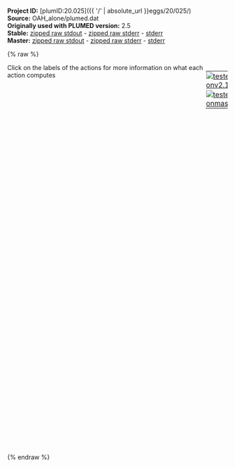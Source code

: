 **Project ID:** [plumID:20.025]({{ '/' | absolute_url }}eggs/20/025/)  
**Source:** OAH_alone/plumed.dat  
**Originally used with PLUMED version:** 2.5  
**Stable:** [zipped raw stdout](plumed.dat.plumed.stdout.txt.zip) - [zipped raw stderr](plumed.dat.plumed.stderr.txt.zip) - [stderr](plumed.dat.plumed.stderr)  
**Master:** [zipped raw stdout](plumed.dat.plumed_master.stdout.txt.zip) - [zipped raw stderr](plumed.dat.plumed_master.stderr.txt.zip) - [stderr](plumed.dat.plumed_master.stderr)  

{% raw %}
<div style="width: 100%; float:left">
<div style="width: 90%; float:left" id="value_details_data/OAH_alone/plumed.dat"> Click on the labels of the actions for more information on what each action computes </div>
<div style="width: 10%; float:left"><table><tr><td style="padding:1px"><a href="plumed.dat.plumed.stderr"><img src="https://img.shields.io/badge/v2.10-passing-green.svg" alt="tested onv2.10" /></a></td></tr><tr><td style="padding:1px"><a href="plumed.dat.plumed_master.stderr"><img src="https://img.shields.io/badge/master-passing-green.svg" alt="tested onmaster" /></a></td></tr></table></div></div>
<pre style="width=97%;">
<span style="color:blue" class="comment"># --- (1) ATOMS DEFINITIONS and ALIGNMENT ---</span>
<br/><b name="data/OAH_alone/plumed.datHOST" onclick='showPath("data/OAH_alone/plumed.dat","data/OAH_alone/plumed.datHOST","data/OAH_alone/plumed.datHOST","violet")'>HOST</b><span style="display:none;" id="data/OAH_alone/plumed.datHOST">The GROUP action with label <b>HOST</b> calculates the following quantities:<table  align="center" frame="void" width="95%" cellpadding="5%"><tr><td width="5%"><b> Quantity </b>  </td><td width="5%"><b> Type </b>  </td><td><b> Description </b> </td></tr><tr><td width="5%">HOST</td><td width="5%"><font color="violet">atoms</font></td><td>indices of atoms specified in GROUP</td></tr></table></span>: <span class="plumedtooltip" style="color:green">GROUP<span class="right">Define a group of atoms so that a particular list of atoms can be referenced with a single label in definitions of CVs or virtual atoms. <a href="https://www.plumed.org/doc-master/user-doc/html/_g_r_o_u_p.html" style="color:green">More details</a><i></i></span></span> <span class="plumedtooltip">ATOMS<span class="right">the numerical indexes for the set of atoms in the group<i></i></span></span>=1-184      <span style="color:blue" class="comment">#host atoms</span>
<b name="data/OAH_alone/plumed.datWO" onclick='showPath("data/OAH_alone/plumed.dat","data/OAH_alone/plumed.datWO","data/OAH_alone/plumed.datWO","violet")'>WO</b><span style="display:none;" id="data/OAH_alone/plumed.datWO">The GROUP action with label <b>WO</b> calculates the following quantities:<table  align="center" frame="void" width="95%" cellpadding="5%"><tr><td width="5%"><b> Quantity </b>  </td><td width="5%"><b> Type </b>  </td><td><b> Description </b> </td></tr><tr><td width="5%">WO</td><td width="5%"><font color="violet">atoms</font></td><td>indices of atoms specified in GROUP</td></tr></table></span>: <span class="plumedtooltip" style="color:green">GROUP<span class="right">Define a group of atoms so that a particular list of atoms can be referenced with a single label in definitions of CVs or virtual atoms. <a href="https://www.plumed.org/doc-master/user-doc/html/_g_r_o_u_p.html" style="color:green">More details</a><i></i></span></span> <span class="plumedtooltip">ATOMS<span class="right">the numerical indexes for the set of atoms in the group<i></i></span></span>=193-6492:3    <span style="color:blue" class="comment">#water oxygen atoms</span>
<br/><span class="plumedtooltip" style="color:green">WHOLEMOLECULES<span class="right">This action is used to rebuild molecules that can become split by the periodic boundary conditions. <a href="https://www.plumed.org/doc-master/user-doc/html/_w_h_o_l_e_m_o_l_e_c_u_l_e_s.html" style="color:green">More details</a><i></i></span></span> <span class="plumedtooltip">ENTITY0<span class="right">the atoms that make up a molecule that you wish to align<i></i></span></span>=<b name="data/OAH_alone/plumed.datHOST">HOST</b>
<span style="display:none;" id="data/OAH_alone/plumed.dat">The WHOLEMOLECULES action with label <b></b> calculates something</span><span class="plumedtooltip" style="color:green">FIT_TO_TEMPLATE<span class="right">This action is used to align a molecule to a template. <a href="https://www.plumed.org/doc-master/user-doc/html/_f_i_t__t_o__t_e_m_p_l_a_t_e.html" style="color:green">More details</a><i></i></span></span> <span class="plumedtooltip">STRIDE<span class="right"> the frequency with which molecules are reassembled<i></i></span></span>=1 <span class="plumedtooltip">REFERENCE<span class="right">a file in pdb format containing the reference structure and the atoms involved in the CV<i></i></span></span>=conf_template.pdb <span class="plumedtooltip">TYPE<span class="right"> the manner in which RMSD alignment is performed<i></i></span></span>=OPTIMAL <span style="color:blue" class="comment">#coordinates alignment</span>
<br/><span id="data/OAH_alone/plumed.datdefv1_short"><b name="data/OAH_alone/plumed.datv1" onclick='showPath("data/OAH_alone/plumed.dat","data/OAH_alone/plumed.datv1","data/OAH_alone/plumed.datv1","violet")'>v1</b><span style="display:none;" id="data/OAH_alone/plumed.datv1">The FIXEDATOM action with label <b>v1</b> calculates the following quantities:<table  align="center" frame="void" width="95%" cellpadding="5%"><tr><td width="5%"><b> Quantity </b>  </td><td width="5%"><b> Type </b>  </td><td><b> Description </b> </td></tr><tr><td width="5%">v1</td><td width="5%"><font color="violet">atoms</font></td><td>virtual atom calculated by FIXEDATOM action</td></tr></table></span>: <span class="plumedtooltip" style="color:green">FIXEDATOM<span class="right">Add a virtual atom in a fixed position. This action has <a class="toggler" href='javascript:;' onclick='toggleDisplay("data/OAH_alone/plumed.datdefv1");'>hidden defaults</a>. <a href="https://www.plumed.org/doc-master/user-doc/html/_f_i_x_e_d_a_t_o_m.html">More details</a><i></i></span></span> <span class="plumedtooltip">AT<span class="right">coordinates of the virtual atom<i></i></span></span>=2.0136,2.0136,2.0   <span style="color:blue" class="comment">#virtual atoms</span>
</span><span id="data/OAH_alone/plumed.datdefv1_long" style="display:none;"><b name="data/OAH_alone/plumed.datv1" onclick='showPath("data/OAH_alone/plumed.dat","data/OAH_alone/plumed.datv1","data/OAH_alone/plumed.datv1","violet")'>v1</b>: <span class="plumedtooltip" style="color:green">FIXEDATOM<span class="right">Add a virtual atom in a fixed position. This action uses the <a class="toggler" href='javascript:;' onclick='toggleDisplay("data/OAH_alone/plumed.datdefv1");'>defaults shown here</a>. <a href="https://www.plumed.org/doc-master/user-doc/html/_f_i_x_e_d_a_t_o_m.html">More details</a><i></i></span></span> <span class="plumedtooltip">AT<span class="right">coordinates of the virtual atom<i></i></span></span>=2.0136,2.0136,2.0   <span style="color:blue" class="comment">#virtual atoms  SET_MASS=1 SET_CHARGE=0</span>
</span><span id="data/OAH_alone/plumed.datdefv2_short"><b name="data/OAH_alone/plumed.datv2" onclick='showPath("data/OAH_alone/plumed.dat","data/OAH_alone/plumed.datv2","data/OAH_alone/plumed.datv2","violet")'>v2</b><span style="display:none;" id="data/OAH_alone/plumed.datv2">The FIXEDATOM action with label <b>v2</b> calculates the following quantities:<table  align="center" frame="void" width="95%" cellpadding="5%"><tr><td width="5%"><b> Quantity </b>  </td><td width="5%"><b> Type </b>  </td><td><b> Description </b> </td></tr><tr><td width="5%">v2</td><td width="5%"><font color="violet">atoms</font></td><td>virtual atom calculated by FIXEDATOM action</td></tr></table></span>: <span class="plumedtooltip" style="color:green">FIXEDATOM<span class="right">Add a virtual atom in a fixed position. This action has <a class="toggler" href='javascript:;' onclick='toggleDisplay("data/OAH_alone/plumed.datdefv2");'>hidden defaults</a>. <a href="https://www.plumed.org/doc-master/user-doc/html/_f_i_x_e_d_a_t_o_m.html">More details</a><i></i></span></span> <span class="plumedtooltip">AT<span class="right">coordinates of the virtual atom<i></i></span></span>=2.0136,2.0136,2.25
</span><span id="data/OAH_alone/plumed.datdefv2_long" style="display:none;"><b name="data/OAH_alone/plumed.datv2" onclick='showPath("data/OAH_alone/plumed.dat","data/OAH_alone/plumed.datv2","data/OAH_alone/plumed.datv2","violet")'>v2</b>: <span class="plumedtooltip" style="color:green">FIXEDATOM<span class="right">Add a virtual atom in a fixed position. This action uses the <a class="toggler" href='javascript:;' onclick='toggleDisplay("data/OAH_alone/plumed.datdefv2");'>defaults shown here</a>. <a href="https://www.plumed.org/doc-master/user-doc/html/_f_i_x_e_d_a_t_o_m.html">More details</a><i></i></span></span> <span class="plumedtooltip">AT<span class="right">coordinates of the virtual atom<i></i></span></span>=2.0136,2.0136,2.25  <span class="plumedtooltip">SET_MASS<span class="right"> mass of the virtual atom<i></i></span></span>=1 <span class="plumedtooltip">SET_CHARGE<span class="right"> charge of the virtual atom<i></i></span></span>=0
</span><span id="data/OAH_alone/plumed.datdefv3_short"><b name="data/OAH_alone/plumed.datv3" onclick='showPath("data/OAH_alone/plumed.dat","data/OAH_alone/plumed.datv3","data/OAH_alone/plumed.datv3","violet")'>v3</b><span style="display:none;" id="data/OAH_alone/plumed.datv3">The FIXEDATOM action with label <b>v3</b> calculates the following quantities:<table  align="center" frame="void" width="95%" cellpadding="5%"><tr><td width="5%"><b> Quantity </b>  </td><td width="5%"><b> Type </b>  </td><td><b> Description </b> </td></tr><tr><td width="5%">v3</td><td width="5%"><font color="violet">atoms</font></td><td>virtual atom calculated by FIXEDATOM action</td></tr></table></span>: <span class="plumedtooltip" style="color:green">FIXEDATOM<span class="right">Add a virtual atom in a fixed position. This action has <a class="toggler" href='javascript:;' onclick='toggleDisplay("data/OAH_alone/plumed.datdefv3");'>hidden defaults</a>. <a href="https://www.plumed.org/doc-master/user-doc/html/_f_i_x_e_d_a_t_o_m.html">More details</a><i></i></span></span> <span class="plumedtooltip">AT<span class="right">coordinates of the virtual atom<i></i></span></span>=2.0136,2.0136,2.5
</span><span id="data/OAH_alone/plumed.datdefv3_long" style="display:none;"><b name="data/OAH_alone/plumed.datv3" onclick='showPath("data/OAH_alone/plumed.dat","data/OAH_alone/plumed.datv3","data/OAH_alone/plumed.datv3","violet")'>v3</b>: <span class="plumedtooltip" style="color:green">FIXEDATOM<span class="right">Add a virtual atom in a fixed position. This action uses the <a class="toggler" href='javascript:;' onclick='toggleDisplay("data/OAH_alone/plumed.datdefv3");'>defaults shown here</a>. <a href="https://www.plumed.org/doc-master/user-doc/html/_f_i_x_e_d_a_t_o_m.html">More details</a><i></i></span></span> <span class="plumedtooltip">AT<span class="right">coordinates of the virtual atom<i></i></span></span>=2.0136,2.0136,2.5  <span class="plumedtooltip">SET_MASS<span class="right"> mass of the virtual atom<i></i></span></span>=1 <span class="plumedtooltip">SET_CHARGE<span class="right"> charge of the virtual atom<i></i></span></span>=0
</span><span id="data/OAH_alone/plumed.datdefv4_short"><b name="data/OAH_alone/plumed.datv4" onclick='showPath("data/OAH_alone/plumed.dat","data/OAH_alone/plumed.datv4","data/OAH_alone/plumed.datv4","violet")'>v4</b><span style="display:none;" id="data/OAH_alone/plumed.datv4">The FIXEDATOM action with label <b>v4</b> calculates the following quantities:<table  align="center" frame="void" width="95%" cellpadding="5%"><tr><td width="5%"><b> Quantity </b>  </td><td width="5%"><b> Type </b>  </td><td><b> Description </b> </td></tr><tr><td width="5%">v4</td><td width="5%"><font color="violet">atoms</font></td><td>virtual atom calculated by FIXEDATOM action</td></tr></table></span>: <span class="plumedtooltip" style="color:green">FIXEDATOM<span class="right">Add a virtual atom in a fixed position. This action has <a class="toggler" href='javascript:;' onclick='toggleDisplay("data/OAH_alone/plumed.datdefv4");'>hidden defaults</a>. <a href="https://www.plumed.org/doc-master/user-doc/html/_f_i_x_e_d_a_t_o_m.html">More details</a><i></i></span></span> <span class="plumedtooltip">AT<span class="right">coordinates of the virtual atom<i></i></span></span>=2.0136,2.0136,2.75
</span><span id="data/OAH_alone/plumed.datdefv4_long" style="display:none;"><b name="data/OAH_alone/plumed.datv4" onclick='showPath("data/OAH_alone/plumed.dat","data/OAH_alone/plumed.datv4","data/OAH_alone/plumed.datv4","violet")'>v4</b>: <span class="plumedtooltip" style="color:green">FIXEDATOM<span class="right">Add a virtual atom in a fixed position. This action uses the <a class="toggler" href='javascript:;' onclick='toggleDisplay("data/OAH_alone/plumed.datdefv4");'>defaults shown here</a>. <a href="https://www.plumed.org/doc-master/user-doc/html/_f_i_x_e_d_a_t_o_m.html">More details</a><i></i></span></span> <span class="plumedtooltip">AT<span class="right">coordinates of the virtual atom<i></i></span></span>=2.0136,2.0136,2.75  <span class="plumedtooltip">SET_MASS<span class="right"> mass of the virtual atom<i></i></span></span>=1 <span class="plumedtooltip">SET_CHARGE<span class="right"> charge of the virtual atom<i></i></span></span>=0
</span><span id="data/OAH_alone/plumed.datdefv5_short"><b name="data/OAH_alone/plumed.datv5" onclick='showPath("data/OAH_alone/plumed.dat","data/OAH_alone/plumed.datv5","data/OAH_alone/plumed.datv5","violet")'>v5</b><span style="display:none;" id="data/OAH_alone/plumed.datv5">The FIXEDATOM action with label <b>v5</b> calculates the following quantities:<table  align="center" frame="void" width="95%" cellpadding="5%"><tr><td width="5%"><b> Quantity </b>  </td><td width="5%"><b> Type </b>  </td><td><b> Description </b> </td></tr><tr><td width="5%">v5</td><td width="5%"><font color="violet">atoms</font></td><td>virtual atom calculated by FIXEDATOM action</td></tr></table></span>: <span class="plumedtooltip" style="color:green">FIXEDATOM<span class="right">Add a virtual atom in a fixed position. This action has <a class="toggler" href='javascript:;' onclick='toggleDisplay("data/OAH_alone/plumed.datdefv5");'>hidden defaults</a>. <a href="https://www.plumed.org/doc-master/user-doc/html/_f_i_x_e_d_a_t_o_m.html">More details</a><i></i></span></span> <span class="plumedtooltip">AT<span class="right">coordinates of the virtual atom<i></i></span></span>=2.0136,2.0136,3.0
</span><span id="data/OAH_alone/plumed.datdefv5_long" style="display:none;"><b name="data/OAH_alone/plumed.datv5" onclick='showPath("data/OAH_alone/plumed.dat","data/OAH_alone/plumed.datv5","data/OAH_alone/plumed.datv5","violet")'>v5</b>: <span class="plumedtooltip" style="color:green">FIXEDATOM<span class="right">Add a virtual atom in a fixed position. This action uses the <a class="toggler" href='javascript:;' onclick='toggleDisplay("data/OAH_alone/plumed.datdefv5");'>defaults shown here</a>. <a href="https://www.plumed.org/doc-master/user-doc/html/_f_i_x_e_d_a_t_o_m.html">More details</a><i></i></span></span> <span class="plumedtooltip">AT<span class="right">coordinates of the virtual atom<i></i></span></span>=2.0136,2.0136,3.0  <span class="plumedtooltip">SET_MASS<span class="right"> mass of the virtual atom<i></i></span></span>=1 <span class="plumedtooltip">SET_CHARGE<span class="right"> charge of the virtual atom<i></i></span></span>=0
</span><span id="data/OAH_alone/plumed.datdefv6_short"><b name="data/OAH_alone/plumed.datv6" onclick='showPath("data/OAH_alone/plumed.dat","data/OAH_alone/plumed.datv6","data/OAH_alone/plumed.datv6","violet")'>v6</b><span style="display:none;" id="data/OAH_alone/plumed.datv6">The FIXEDATOM action with label <b>v6</b> calculates the following quantities:<table  align="center" frame="void" width="95%" cellpadding="5%"><tr><td width="5%"><b> Quantity </b>  </td><td width="5%"><b> Type </b>  </td><td><b> Description </b> </td></tr><tr><td width="5%">v6</td><td width="5%"><font color="violet">atoms</font></td><td>virtual atom calculated by FIXEDATOM action</td></tr></table></span>: <span class="plumedtooltip" style="color:green">FIXEDATOM<span class="right">Add a virtual atom in a fixed position. This action has <a class="toggler" href='javascript:;' onclick='toggleDisplay("data/OAH_alone/plumed.datdefv6");'>hidden defaults</a>. <a href="https://www.plumed.org/doc-master/user-doc/html/_f_i_x_e_d_a_t_o_m.html">More details</a><i></i></span></span> <span class="plumedtooltip">AT<span class="right">coordinates of the virtual atom<i></i></span></span>=2.0136,2.0136,3.25
</span><span id="data/OAH_alone/plumed.datdefv6_long" style="display:none;"><b name="data/OAH_alone/plumed.datv6" onclick='showPath("data/OAH_alone/plumed.dat","data/OAH_alone/plumed.datv6","data/OAH_alone/plumed.datv6","violet")'>v6</b>: <span class="plumedtooltip" style="color:green">FIXEDATOM<span class="right">Add a virtual atom in a fixed position. This action uses the <a class="toggler" href='javascript:;' onclick='toggleDisplay("data/OAH_alone/plumed.datdefv6");'>defaults shown here</a>. <a href="https://www.plumed.org/doc-master/user-doc/html/_f_i_x_e_d_a_t_o_m.html">More details</a><i></i></span></span> <span class="plumedtooltip">AT<span class="right">coordinates of the virtual atom<i></i></span></span>=2.0136,2.0136,3.25  <span class="plumedtooltip">SET_MASS<span class="right"> mass of the virtual atom<i></i></span></span>=1 <span class="plumedtooltip">SET_CHARGE<span class="right"> charge of the virtual atom<i></i></span></span>=0
</span><span id="data/OAH_alone/plumed.datdefv7_short"><b name="data/OAH_alone/plumed.datv7" onclick='showPath("data/OAH_alone/plumed.dat","data/OAH_alone/plumed.datv7","data/OAH_alone/plumed.datv7","violet")'>v7</b><span style="display:none;" id="data/OAH_alone/plumed.datv7">The FIXEDATOM action with label <b>v7</b> calculates the following quantities:<table  align="center" frame="void" width="95%" cellpadding="5%"><tr><td width="5%"><b> Quantity </b>  </td><td width="5%"><b> Type </b>  </td><td><b> Description </b> </td></tr><tr><td width="5%">v7</td><td width="5%"><font color="violet">atoms</font></td><td>virtual atom calculated by FIXEDATOM action</td></tr></table></span>: <span class="plumedtooltip" style="color:green">FIXEDATOM<span class="right">Add a virtual atom in a fixed position. This action has <a class="toggler" href='javascript:;' onclick='toggleDisplay("data/OAH_alone/plumed.datdefv7");'>hidden defaults</a>. <a href="https://www.plumed.org/doc-master/user-doc/html/_f_i_x_e_d_a_t_o_m.html">More details</a><i></i></span></span> <span class="plumedtooltip">AT<span class="right">coordinates of the virtual atom<i></i></span></span>=2.0136,2.0136,3.5
</span><span id="data/OAH_alone/plumed.datdefv7_long" style="display:none;"><b name="data/OAH_alone/plumed.datv7" onclick='showPath("data/OAH_alone/plumed.dat","data/OAH_alone/plumed.datv7","data/OAH_alone/plumed.datv7","violet")'>v7</b>: <span class="plumedtooltip" style="color:green">FIXEDATOM<span class="right">Add a virtual atom in a fixed position. This action uses the <a class="toggler" href='javascript:;' onclick='toggleDisplay("data/OAH_alone/plumed.datdefv7");'>defaults shown here</a>. <a href="https://www.plumed.org/doc-master/user-doc/html/_f_i_x_e_d_a_t_o_m.html">More details</a><i></i></span></span> <span class="plumedtooltip">AT<span class="right">coordinates of the virtual atom<i></i></span></span>=2.0136,2.0136,3.5  <span class="plumedtooltip">SET_MASS<span class="right"> mass of the virtual atom<i></i></span></span>=1 <span class="plumedtooltip">SET_CHARGE<span class="right"> charge of the virtual atom<i></i></span></span>=0
</span><span id="data/OAH_alone/plumed.datdefv8_short"><b name="data/OAH_alone/plumed.datv8" onclick='showPath("data/OAH_alone/plumed.dat","data/OAH_alone/plumed.datv8","data/OAH_alone/plumed.datv8","violet")'>v8</b><span style="display:none;" id="data/OAH_alone/plumed.datv8">The FIXEDATOM action with label <b>v8</b> calculates the following quantities:<table  align="center" frame="void" width="95%" cellpadding="5%"><tr><td width="5%"><b> Quantity </b>  </td><td width="5%"><b> Type </b>  </td><td><b> Description </b> </td></tr><tr><td width="5%">v8</td><td width="5%"><font color="violet">atoms</font></td><td>virtual atom calculated by FIXEDATOM action</td></tr></table></span>: <span class="plumedtooltip" style="color:green">FIXEDATOM<span class="right">Add a virtual atom in a fixed position. This action has <a class="toggler" href='javascript:;' onclick='toggleDisplay("data/OAH_alone/plumed.datdefv8");'>hidden defaults</a>. <a href="https://www.plumed.org/doc-master/user-doc/html/_f_i_x_e_d_a_t_o_m.html">More details</a><i></i></span></span> <span class="plumedtooltip">AT<span class="right">coordinates of the virtual atom<i></i></span></span>=2.0136,2.0136,3.75
</span><span id="data/OAH_alone/plumed.datdefv8_long" style="display:none;"><b name="data/OAH_alone/plumed.datv8" onclick='showPath("data/OAH_alone/plumed.dat","data/OAH_alone/plumed.datv8","data/OAH_alone/plumed.datv8","violet")'>v8</b>: <span class="plumedtooltip" style="color:green">FIXEDATOM<span class="right">Add a virtual atom in a fixed position. This action uses the <a class="toggler" href='javascript:;' onclick='toggleDisplay("data/OAH_alone/plumed.datdefv8");'>defaults shown here</a>. <a href="https://www.plumed.org/doc-master/user-doc/html/_f_i_x_e_d_a_t_o_m.html">More details</a><i></i></span></span> <span class="plumedtooltip">AT<span class="right">coordinates of the virtual atom<i></i></span></span>=2.0136,2.0136,3.75  <span class="plumedtooltip">SET_MASS<span class="right"> mass of the virtual atom<i></i></span></span>=1 <span class="plumedtooltip">SET_CHARGE<span class="right"> charge of the virtual atom<i></i></span></span>=0
</span><br/><span style="color:blue" class="comment"># --- (2) DESCRIPTORS ---</span>
<br/><span style="color:blue" class="comment">#V1: COORDINATION GROUPA=v1 GROUPB=WO SWITCH={RATIONAL D_0=0.0 R_0=0.25 NN=2 MM=6} NLIST NL_CUTOFF=1.0 NL_STRIDE=5</span>
<b name="data/OAH_alone/plumed.datV2" onclick='showPath("data/OAH_alone/plumed.dat","data/OAH_alone/plumed.datV2","data/OAH_alone/plumed.datV2","black")'>V2</b><span style="display:none;" id="data/OAH_alone/plumed.datV2">The COORDINATION action with label <b>V2</b> calculates the following quantities:<table  align="center" frame="void" width="95%" cellpadding="5%"><tr><td width="5%"><b> Quantity </b>  </td><td width="5%"><b> Type </b>  </td><td><b> Description </b> </td></tr><tr><td width="5%">V2</td><td width="5%"><font color="black">scalar</font></td><td>the value of the coordination</td></tr></table></span>: <span class="plumedtooltip" style="color:green">COORDINATION<span class="right">Calculate coordination numbers. <a href="https://www.plumed.org/doc-master/user-doc/html/_c_o_o_r_d_i_n_a_t_i_o_n.html" style="color:green">More details</a><i></i></span></span> <span class="plumedtooltip">GROUPA<span class="right">First list of atoms<i></i></span></span>=<b name="data/OAH_alone/plumed.datv2">v2</b> <span class="plumedtooltip">GROUPB<span class="right">Second list of atoms (if empty, N*(N-1)/2 pairs in GROUPA are counted)<i></i></span></span>=<b name="data/OAH_alone/plumed.datWO">WO</b> <span class="plumedtooltip">SWITCH<span class="right">This keyword is used if you want to employ an alternative to the continuous switching function defined above<i></i></span></span>={RATIONAL D_0=0.0 R_0=0.25 NN=2 MM=6} <span class="plumedtooltip">NLIST<span class="right"> Use a neighbor list to speed up the calculation<i></i></span></span> <span class="plumedtooltip">NL_CUTOFF<span class="right">The cutoff for the neighbor list<i></i></span></span>=1.0 <span class="plumedtooltip">NL_STRIDE<span class="right">The frequency with which we are updating the atoms in the neighbor list<i></i></span></span>=5
<span style="color:blue" class="comment">#V3: COORDINATION GROUPA=v3 GROUPB=WO SWITCH={RATIONAL D_0=0.0 R_0=0.25 NN=2 MM=6} NLIST NL_CUTOFF=1.0 NL_STRIDE=5</span>
<span style="color:blue" class="comment">#V4: COORDINATION GROUPA=v4 GROUPB=WO SWITCH={RATIONAL D_0=0.0 R_0=0.25 NN=2 MM=6} NLIST NL_CUTOFF=1.0 NL_STRIDE=5</span>
<span style="color:blue" class="comment">#V5: COORDINATION GROUPA=v5 GROUPB=WO SWITCH={RATIONAL D_0=0.0 R_0=0.25 NN=2 MM=6} NLIST NL_CUTOFF=1.0 NL_STRIDE=5</span>
<span style="color:blue" class="comment">#V6: COORDINATION GROUPA=v6 GROUPB=WO SWITCH={RATIONAL D_0=0.0 R_0=0.25 NN=2 MM=6} NLIST NL_CUTOFF=1.0 NL_STRIDE=5</span>
<span style="color:blue" class="comment">#V7: COORDINATION GROUPA=v7 GROUPB=WO SWITCH={RATIONAL D_0=0.0 R_0=0.25 NN=2 MM=6} NLIST NL_CUTOFF=1.0 NL_STRIDE=5</span>
<span style="color:blue" class="comment">#V8: COORDINATION GROUPA=v8 GROUPB=WO SWITCH={RATIONAL D_0=0.0 R_0=0.25 NN=2 MM=6} NLIST NL_CUTOFF=1.0 NL_STRIDE=5</span>
<br/><span style="color:blue" class="comment"># --- (3) DEEP-LDA CV and other quantities ---</span>
<br/><b name="data/OAH_alone/plumed.datene" onclick='showPath("data/OAH_alone/plumed.dat","data/OAH_alone/plumed.datene","data/OAH_alone/plumed.datene","black")'>ene</b><span style="display:none;" id="data/OAH_alone/plumed.datene">The ENERGY action with label <b>ene</b> calculates the following quantities:<table  align="center" frame="void" width="95%" cellpadding="5%"><tr><td width="5%"><b> Quantity </b>  </td><td width="5%"><b> Type </b>  </td><td><b> Description </b> </td></tr><tr><td width="5%">ene</td><td width="5%"><font color="black">scalar</font></td><td>the internal energy</td></tr></table></span>: <span class="plumedtooltip" style="color:green">ENERGY<span class="right">Calculate the total potential energy of the simulation box. <a href="https://www.plumed.org/doc-master/user-doc/html/_e_n_e_r_g_y.html" style="color:green">More details</a><i></i></span></span>
<br/><span style="color:blue" class="comment"># --- (4) OPES  ---</span>
<br/><span id="data/OAH_alone/plumed.datdefopes_short"><span class="plumedtooltip" style="color:green">OPES_METAD<span class="right">On-the-fly probability enhanced sampling with metadynamics-like target distribution. This action has <a class="toggler" href='javascript:;' onclick='toggleDisplay("data/OAH_alone/plumed.datdefopes");'>hidden defaults</a>. <a href="https://www.plumed.org/doc-master/user-doc/html/_o_p_e_s__m_e_t_a_d.html">More details</a><i></i></span></span> ...
   <span class="plumedtooltip">LABEL<span class="right">a label for the action so that its output can be referenced in the input to other actions<i></i></span></span>=<b name="data/OAH_alone/plumed.datopes" onclick='showPath("data/OAH_alone/plumed.dat","data/OAH_alone/plumed.datopes","data/OAH_alone/plumed.datopes","black")'>opes</b><span style="display:none;" id="data/OAH_alone/plumed.datopes">The OPES_METAD action with label <b>opes</b> calculates the following quantities:<table  align="center" frame="void" width="95%" cellpadding="5%"><tr><td width="5%"><b> Quantity </b>  </td><td width="5%"><b> Type </b>  </td><td><b> Description </b> </td></tr><tr><td width="5%">opes.bias</td><td width="5%"><font color="black">scalar</font></td><td>the instantaneous value of the bias potential</td></tr><tr><td width="5%">opes.rct</td><td width="5%"><font color="black">scalar</font></td><td>estimate of c(t). log(exp(beta V)/beta, should become flat as the simulation converges. Do NOT use for reweighting</td></tr><tr><td width="5%">opes.zed</td><td width="5%"><font color="black">scalar</font></td><td>estimate of Z_n. should become flat once no new CV-space region is explored</td></tr><tr><td width="5%">opes.neff</td><td width="5%"><font color="black">scalar</font></td><td>effective sample size</td></tr><tr><td width="5%">opes.nker</td><td width="5%"><font color="black">scalar</font></td><td>total number of compressed kernels used to represent the bias</td></tr></table></span>
   <span class="plumedtooltip">ARG<span class="right">the labels of the scalars on which the bias will act<i></i></span></span>=<b name="data/OAH_alone/plumed.datV2">V2</b>
   <span class="plumedtooltip">FILE<span class="right"> a file in which the list of all deposited kernels is stored<i></i></span></span>=Kernels.data
   <span class="plumedtooltip">PACE<span class="right">the frequency for kernel deposition<i></i></span></span>=500
   <span class="plumedtooltip">BARRIER<span class="right">the free energy barrier to be overcome<i></i></span></span>=50
   <span class="plumedtooltip">RESTART<span class="right">allows per-action setting of restart (YES/NO/AUTO)<i></i></span></span>=NO
   <span class="plumedtooltip">STATE_RFILE<span class="right">read from this file the compressed kernels and all the info needed to RESTART the simulation<i></i></span></span>=compressed_Kernels.data
   <span class="plumedtooltip">STATE_WFILE<span class="right">write to this file the compressed kernels and all the info needed to RESTART the simulation<i></i></span></span>=compressed_Kernels.data
   <span class="plumedtooltip">STATE_WSTRIDE<span class="right">number of MD steps between writing the STATE_WFILE<i></i></span></span>=50000
   <span style="color:blue" class="comment">#WALKERS_MPI</span>
... OPES_METAD
</span><span id="data/OAH_alone/plumed.datdefopes_long" style="display:none;"><span class="plumedtooltip" style="color:green">OPES_METAD<span class="right">On-the-fly probability enhanced sampling with metadynamics-like target distribution. This action uses the <a class="toggler" href='javascript:;' onclick='toggleDisplay("data/OAH_alone/plumed.datdefopes");'>defaults shown here</a>. <a href="https://www.plumed.org/doc-master/user-doc/html/_o_p_e_s__m_e_t_a_d.html">More details</a><i></i></span></span> ...
   <span class="plumedtooltip">LABEL<span class="right">a label for the action so that its output can be referenced in the input to other actions<i></i></span></span>=<b name="data/OAH_alone/plumed.datopes" onclick='showPath("data/OAH_alone/plumed.dat","data/OAH_alone/plumed.datopes","data/OAH_alone/plumed.datopes","black")'>opes</b>
   <span class="plumedtooltip">ARG<span class="right">the labels of the scalars on which the bias will act<i></i></span></span>=<b name="data/OAH_alone/plumed.datV2">V2</b>
   <span class="plumedtooltip">FILE<span class="right"> a file in which the list of all deposited kernels is stored<i></i></span></span>=Kernels.data
   <span class="plumedtooltip">PACE<span class="right">the frequency for kernel deposition<i></i></span></span>=500
   <span class="plumedtooltip">BARRIER<span class="right">the free energy barrier to be overcome<i></i></span></span>=50
   <span class="plumedtooltip">RESTART<span class="right">allows per-action setting of restart (YES/NO/AUTO)<i></i></span></span>=NO
   <span class="plumedtooltip">STATE_RFILE<span class="right">read from this file the compressed kernels and all the info needed to RESTART the simulation<i></i></span></span>=compressed_Kernels.data
   <span class="plumedtooltip">STATE_WFILE<span class="right">write to this file the compressed kernels and all the info needed to RESTART the simulation<i></i></span></span>=compressed_Kernels.data
   <span class="plumedtooltip">STATE_WSTRIDE<span class="right">number of MD steps between writing the STATE_WFILE<i></i></span></span>=50000
   <span style="color:blue" class="comment">#WALKERS_MPI</span>
 <span class="plumedtooltip">TEMP<span class="right"> temperature<i></i></span></span>=-1 <span class="plumedtooltip">SIGMA<span class="right"> the initial widths of the kernels<i></i></span></span>=ADAPTIVE <span class="plumedtooltip">COMPRESSION_THRESHOLD<span class="right"> merge kernels if closer than this threshold, in units of sigma<i></i></span></span>=1
... OPES_METAD
</span><br/><span class="plumedtooltip" style="color:green">PRINT<span class="right">Print quantities to a file. <a href="https://www.plumed.org/doc-master/user-doc/html/_p_r_i_n_t.html" style="color:green">More details</a><i></i></span></span> <span class="plumedtooltip">ARG<span class="right">the labels of the values that you would like to print to the file<i></i></span></span>=* <span class="plumedtooltip">STRIDE<span class="right"> the frequency with which the quantities of interest should be output<i></i></span></span>=250 <span class="plumedtooltip">FILE<span class="right">the name of the file on which to output these quantities<i></i></span></span>=COLVAR <span class="plumedtooltip">FMT<span class="right">the format that should be used to output real numbers<i></i></span></span>=%8.4f

<span class="plumedtooltip" style="color:green">ENDPLUMED<span class="right">Terminate plumed input. <a href="https://www.plumed.org/doc-master/user-doc/html/_e_n_d_p_l_u_m_e_d.html" style="color:green">More details</a><i></i></span></span><span style="color:blue" class="comment">
</span></pre>
{% endraw %}

